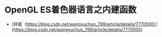 # OpenGL ES着色器语言之内建函数
- [转载（https://blog.csdn.net/wangyuchun_799/article/details/7770500）](https://blog.csdn.net/wangyuchun_799/article/details/7770500)